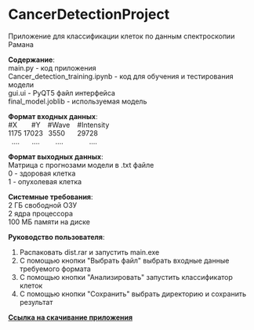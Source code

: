 # CancerDetectionProject
Приложение для классификации клеток по данным спектроскопии Рамана

**Содержание**:  
main.py - код приложения  
Cancer_detection_training.ipynb - код для обучения и тестирования модели  
gui.ui - PyQT5 файл интерфейса  
final_model.joblib - используемая модель  

**Формат входных данных**:  
#X	&ensp;&ensp;&ensp;	       #Y	&ensp;	        #Wave	&ensp;	 #Intensity  
1175	17023&ensp;	3550&ensp;&ensp;&ensp;	29728  
&ensp;....&ensp;&ensp;&ensp;        ....&ensp;&ensp;&ensp;&ensp;         ....&ensp;&ensp;&ensp;&ensp;&ensp;&ensp;&ensp;         ....  

**Формат выходных данных**:  
Матрица с прогнозами модели в .txt файле  
0 - здоровая клетка  
1 - опухолевая клетка  

**Системные требования**:  
2 ГБ свободной ОЗУ  
2 ядра процессора  
100 МБ памяти на диске  

**Руководство пользователя**:  
1. Распаковать dist.rar и запустить main.exe  
2. С помощью кнопки "Выбрать файл" выбрать входные данные требуемого формата  
3. С помощью кнопки "Анализировать" запустить классификатор клеток  
4. С помощью кнопки "Сохранить" выбрать директорию и сохранить результат  

[**Ссылка на скачивание приложения**](https://disk.yandex.ru/d/l2ic6kRGpoo2_A)
